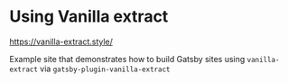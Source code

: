 # Using Vanilla extract

https://vanilla-extract.style/

Example site that demonstrates how to build Gatsby sites using `vanilla-extract` via `gatsby-plugin-vanilla-extract`
